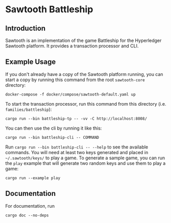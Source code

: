 Sawtooth Battleship
===================

Introduction
------------

Sawtooth is an implementation of the game Battleship for the Hyperledger Sawtooth platform. It
provides a transaction processor and CLI.


Example Usage
-------------

If you don't already have a copy of the Sawtooth platform running, you can start a copy by running
this command from the root `sawtooth-core` directory:

    docker-compose -f docker/compose/sawtooth-default.yaml up

To start the transaction processor, run this command from this directory (i.e.
`families/battleship`):

    cargo run --bin battleship-tp -- -vv -C http://localhost:8008/

You can then use the cli by running it like this:

    cargo run --bin battleship-cli -- COMMAND

Run `cargo run --bin battleship-cli -- --help` to see the available commands. You will need at least two keys
generated and placed in `~/.sawtooth/keys/` to play a game. To generate a sample game, you can run
the `play` example that will generate two random keys and use them to play a game:

    cargo run --example play

Documentation
-------------

For documentation, run

    cargo doc --no-deps
